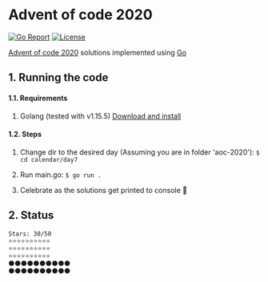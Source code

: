 # Advent of code 2020

[![Go Report](https://goreportcard.com/badge/github.com/jraams/aoc-2020)](https://goreportcard.com/report/github.com/jraams/aoc-2020) [![License](https://img.shields.io/badge/license-MIT-brightgreen)](./LICENSE)

[Advent of code 2020](https://adventofcode.com/2020/) solutions implemented using [Go](https://golang.org)


## 1. Running the code

#### 1.1. Requirements

1. Golang (tested with v1.15.5) [Download and install](https://golang.org/doc/install)

#### 1.2. Steps

1. Change dir to the desired day (Assuming you are in folder 'aoc-2020'): `$ cd calendar/day7`

2. Run main.go:
   `$ go run .`

3. Celebrate as the solutions get printed to console 🎉️

## 2. Status

```bash
Stars: 30/50 
⭐️⭐️⭐️⭐️⭐️⭐️⭐️⭐️⭐️⭐️
⭐️⭐️⭐️⭐️⭐️⭐️⭐️⭐️⭐️⭐️
⭐️⭐️⭐️⭐️⭐️⭐️⭐️⭐️⭐️⭐️
🌑️🌑️🌑️🌑️🌑️🌑️🌑️🌑️🌑️🌑️
🌑️🌑️🌑️🌑️🌑️🌑️🌑️🌑️🌑️🌑️
```
